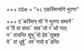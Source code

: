 +++
title = "०८ एकस्मिन्योगे भुरणा"

+++
ए᳓कस्मिन् यो᳓गे भुरणा समाने᳓  
प᳓रि वां सप्त᳓ स्रव᳓तो र᳓थो गात्  
न᳓ वायन्ति सुभु᳓वो देव᳓युक्ता  
ये᳓ वां धूर्षु᳓ तर᳓णयो व᳓हन्ति